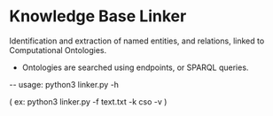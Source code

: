 # Knowledge Base Linker

Identification and extraction of named entities, and relations,
linked to Computational Ontologies.

- Ontologies are searched using endpoints, or SPARQL queries.

-- usage: python3 linker.py -h

( ex: python3 linker.py -f text.txt -k cso -v )